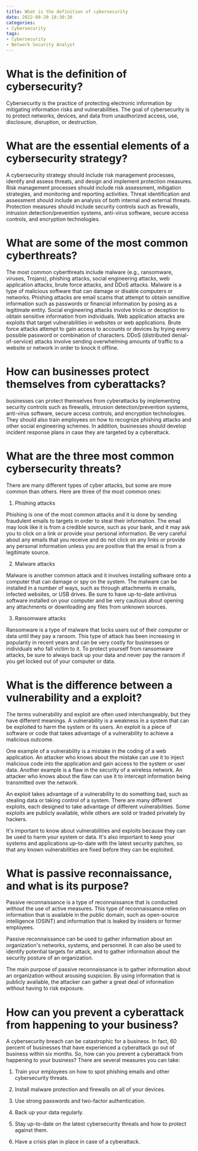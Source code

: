```yaml
---
title: What is the definition of cybersecurity 
date: 2022-09-20 18:30:20
categories:
- Cybersecurity
tags:
- Cybersecurity
- Network Security Analyst
---
```



#  What is the definition of cybersecurity? 
Cybersecurity is the practice of protecting electronic information by mitigating information risks and vulnerabilities. The goal of cybersecurity is to protect networks, devices, and data from unauthorized access, use, disclosure, disruption, or destruction.

# What are the essential elements of a cybersecurity strategy?
A cybersecurity strategy should include risk management processes, identify and assess threats, and design and implement protection measures. Risk management processes should include risk assessment, mitigation strategies, and monitoring and reporting activities. Threat identification and assessment should include an analysis of both internal and external threats. Protection measures should include security controls such as firewalls, intrusion detection/prevention systems, anti-virus software, secure access controls, and encryption technologies.

# What are some of the most common cyberthreats?
The most common cyberthreats include malware (e.g., ransomware, viruses, Trojans), phishing attacks, social engineering attacks, web application attacks, brute force attacks, and DDoS attacks. Malware is a type of malicious software that can damage or disable computers or networks. Phishing attacks are email scams that attempt to obtain sensitive information such as passwords or financial information by posing as a legitimate entity. Social engineering attacks involve tricks or deception to obtain sensitive information from individuals. Web application attacks are exploits that target vulnerabilities in websites or web applications. Brute force attacks attempt to gain access to accounts or devices by trying every possible password or combination of characters. DDoS (distributed denial-of-service) attacks involve sending overwhelming amounts of traffic to a website or network in order to knock it offline.

# How can businesses protect themselves from cyberattacks?
 businesses can protect themselves from cyberattacks by implementing security controls such as firewalls, intrusion detection/prevention systems, anti-virus software, secure access controls, and encryption technologies. They should also train employees on how to recognize phishing attacks and other social engineering schemes. In addition, businesses should develop incident response plans in case they are targeted by a cyberattack.

#  What are the three most common cybersecurity threats? 

There are many different types of cyber attacks, but some are more common than others. Here are three of the most common ones:

1. Phishing attacks

Phishing is one of the most common attacks and it is done by sending fraudulent emails to targets in order to steal their information. The email may look like it is from a credible source, such as your bank, and it may ask you to click on a link or provide your personal information. Be very careful about any emails that you receive and do not click on any links or provide any personal information unless you are positive that the email is from a legitimate source.

2. Malware attacks

Malware is another common attack and it involves installing software onto a computer that can damage or spy on the system. The malware can be installed in a number of ways, such as through attachments in emails, infected websites, or USB drives. Be sure to have up-to-date antivirus software installed on your computer and be very cautious about opening any attachments or downloading any files from unknown sources.

3. Ransomware attacks

Ransomware is a type of malware that locks users out of their computer or data until they pay a ransom. This type of attack has been increasing in popularity in recent years and can be very costly for businesses or individuals who fall victim to it. To protect yourself from ransomware attacks, be sure to always back up your data and never pay the ransom if you get locked out of your computer or data.

#  What is the difference between a vulnerability and a exploit? 

The terms vulnerability and exploit are often used interchangeably, but they have different meanings. A vulnerability is a weakness in a system that can be exploited to harm the system or its users. An exploit is a piece of software or code that takes advantage of a vulnerability to achieve a malicious outcome.

One example of a vulnerability is a mistake in the coding of a web application. An attacker who knows about the mistake can use it to inject malicious code into the application and gain access to the system or user data. Another example is a flaw in the security of a wireless network. An attacker who knows about the flaw can use it to intercept information being transmitted over the network.

An exploit takes advantage of a vulnerability to do something bad, such as stealing data or taking control of a system. There are many different exploits, each designed to take advantage of different vulnerabilities. Some exploits are publicly available, while others are sold or traded privately by hackers.

It's important to know about vulnerabilities and exploits because they can be used to harm your system or data. It's also important to keep your systems and applications up-to-date with the latest security patches, so that any known vulnerabilities are fixed before they can be exploited.

#  What is passive reconnaissance, and what is its purpose? 

Passive reconnaissance is a type of reconnaissance that is conducted without the use of active measures. This type of reconnaissance relies on information that is available in the public domain, such as open-source intelligence (OSINT) and information that is leaked by insiders or former employees. 

Passive reconnaissance can be used to gather information about an organization's networks, systems, and personnel. It can also be used to identify potential targets for attack, and to gather information about the security posture of an organization. 

The main purpose of passive reconnaissance is to gather information about an organization without arousing suspicion. By using information that is publicly available, the attacker can gather a great deal of information without having to risk exposure.

#  How can you prevent a cyberattack from happening to your business?

A cybersecurity breach can be catastrophic for a business. In fact, 60 percent of businesses that have experienced a cyberattack go out of business within six months. So, how can you prevent a cyberattack from happening to your business? There are several measures you can take:

1. Train your employees on how to spot phishing emails and other cybersecurity threats.

2. Install malware protection and firewalls on all of your devices.

3. Use strong passwords and two-factor authentication.

4. Back up your data regularly.

5. Stay up-to-date on the latest cybersecurity threats and how to protect against them.

6. Have a crisis plan in place in case of a cyberattack.